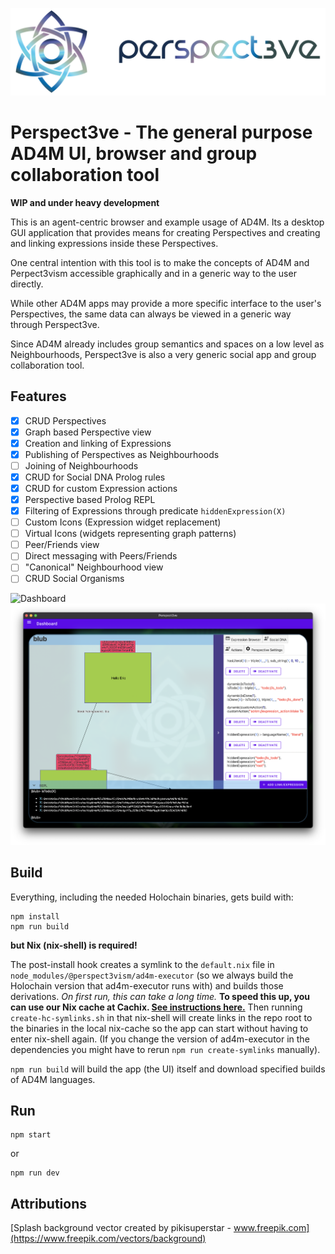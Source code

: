 ![Logo](graphics/perspect3ve-logo-header.png)
# Perspect3ve - The general purpose AD4M UI, browser and group collaboration tool

**WIP and under heavy development**

This is an agent-centric browser and example usage of AD4M. Its a desktop GUI application that provides means for creating Perspectives and creating and linking expressions inside these Perspectives. 

One central intention with this tool is to make the concepts of AD4M and Perpect3vism accessible graphically and in a generic way to the user directly.

While other AD4M apps may provide a more specific interface to the user's Perspectives, the same data can always be viewed in a generic way through Perspect3ve.

Since AD4M already includes group semantics and spaces on a low level as Neighbourhoods, Perspect3ve is also a very generic social app and group collaboration tool.

## Features

- [x] CRUD Perspectives
- [x] Graph based Perspective view
- [x] Creation and linking of Expressions
- [x] Publishing of Perspectives as Neighbourhoods
- [ ] Joining of Neighbourhoods 
- [x] CRUD for Social DNA Prolog rules
- [x] CRUD for custom Expression actions
- [x] Perspective based Prolog REPL
- [x] Filtering of Expressions through predicate `hiddenExpression(X)`
- [ ] Custom Icons (Expression widget replacement)
- [ ] Virtual Icons (widgets representing graph patterns)
- [ ] Peer/Friends view
- [ ] Direct messaging with Peers/Friends
- [ ] "Canonical" Neighbourhood view
- [ ] CRUD Social Organisms

![Dashboard](screenshots/dashboard.png)
![Graph with REPL and Social DNA](screenshots/graph_with_repl_and_social_dna.png)

## Build

Everything, including the needed Holochain binaries, gets build with:

```
npm install
npm run build
```

**but Nix (nix-shell) is required!**

The post-install hook creates a symlink to the `default.nix` file in `node_modules/@perspect3vism/ad4m-executor` (so we always build the Holochain version that ad4m-executor runs with) and builds those derivations. *On first run, this can take a long time.* **To speed this up, you can use our Nix cache at Cachix. [See instructions here.](https://app.cachix.org/cache/perspect3vism#pull)**
Then running `create-hc-symlinks.sh` in that nix-shell will create links in the repo root to the binaries in the local nix-cache so the app can start without having to enter nix-shell again.
(If you change the version of ad4m-executor in the dependencies you might have to rerun `npm run create-symlinks` manually).

`npm run build` will build the app (the UI) itself and download specified builds of AD4M languages.

## Run
```
npm start
```
or
```
npm run dev
```

## Attributions
[Splash background vector created by pikisuperstar - www.freepik.com](https://www.freepik.com/vectors/background)